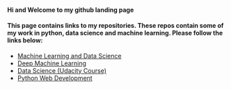 #### Hi and Welcome to my github landing page

#### This page contains links to my repositories.  These repos contain some of my work in python, data science and machine learning.  Please follow the links below:

* [Machine Learning and Data Science](https://github.com/riched158/MachineLearning)
* [Deep Machine Learning](https://github.com/riched158/DeepLearning) 
* [Data Science (Udacity Course)](https://github.com/riched158/Udacity-Data)
* [Python Web Development](https://github.com/riched158/Treehouse)

